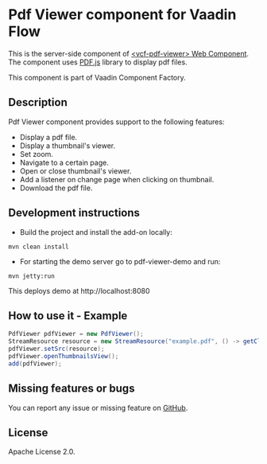 # Pdf Viewer component for Vaadin Flow

This is the server-side component of [&lt;vcf-pdf-viewer&gt; Web Component](https://github.com/vaadin-component-factory/vcf-pdf-viewer). The component uses [PDF.js](https://github.com/mozilla/pdf.js) library to display pdf files.

This component is part of Vaadin Component Factory.

## Description 

Pdf Viewer component provides support to the following features:

- Display a pdf file.
- Display a thumbnail's viewer.
- Set zoom.
- Navigate to a certain page.
- Open or close thumbnail's viewer.
- Add a listener on change page when clicking on thumbnail.
- Download the pdf file.

## Development instructions

- Build the project and install the add-on locally:
```
mvn clean install
```
- For starting the demo server go to pdf-viewer-demo and run:
```
mvn jetty:run
```
This deploys demo at http://localhost:8080

## How to use it - Example

```java
PdfViewer pdfViewer = new PdfViewer();
StreamResource resource = new StreamResource("example.pdf", () -> getClass().getResourceAsStream("/pdf/example.pdf"));
pdfViewer.setSrc(resource);
pdfViewer.openThumbnailsView();
add(pdfViewer);    
```
## Missing features or bugs

You can report any issue or missing feature on [GitHub](https://github.com/vaadin-component-factory/vcf-pdf-viewer/issues).

## License

Apache License 2.0.
